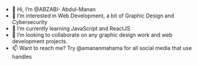 - 👋 Hi, I’m @ABZABI- Abdul-Manan
- 👀 I’m interested in Web Development, a bit of Graphic Design and Cybersecurity 
- 🌱 I’m currently learning JavaScript and ReactJS
- 💞️ I’m looking to collaborate on any graphic design work and web development projects.
- 📫 Want to reach me? Try @amananmahama for all social media that use handles

<!---
ABZABI/ABZABI is a ✨ special ✨ repository because its `README.md` (this file) appears on your GitHub profile.
You can click the Preview link to take a look at your changes.
--->
